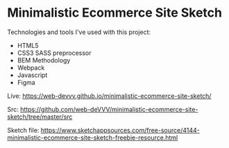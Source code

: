 # Minimalistic Ecommerce Site Sketch

Technologies and tools I've used with this project:

  - HTML5
  - CSS3 SASS preprocessor
  - BEM Methodology
  - Webpack
  - Javascript
  - Figma

  Live: https://web-devvv.github.io/minimalistic-ecommerce-site-sketch/

  Src: https://github.com/web-deVVV/minimalistic-ecommerce-site-sketch/tree/master/src

  Sketch file: https://www.sketchappsources.com/free-source/4144-minimalistic-ecommerce-site-sketch-freebie-resource.html